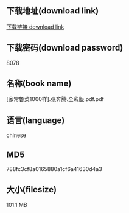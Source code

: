 ## 下载地址(download link)
[下载链接 download link](https://voluble-croquembouche-d321dc.netlify.app/?s=%5B%E5%AE%B6%E5%B8%B8%E9%B2%81%E8%8F%9C1000%E6%A0%B7%5D.%E5%BC%A0%E5%A5%94%E8%85%BE.%E5%85%A8%E5%BD%A9%E7%89%88.pdf)

## 下载密码(download password)
8078

## 名称(book name)
[家常鲁菜1000样].张奔腾.全彩版.pdf.pdf

## 语言(language)
chinese

## MD5
788fc3cf8a0165880a1cf6a41630d4a3

## 大小(filesize)
101.1 MB
